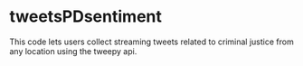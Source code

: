 # tweetsPDsentiment
This code lets users collect streaming tweets related to criminal justice from any location using the tweepy api. 
